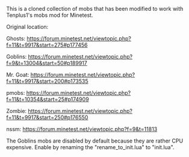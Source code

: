 This is a cloned collection of mobs that has been modified to work with Tenplus1's mobs mod for Minetest.Original location:Ghosts: https://forum.minetest.net/viewtopic.php?f=11&t=9917&start=275#p177456Goblins: https://forum.minetest.net/viewtopic.php?f=9&t=13004&start=50#p189917Mr. Goat: https://forum.minetest.net/viewtopic.php?f=11&t=9917&start=200#p173535pmobs: https://forum.minetest.net/viewtopic.php?f=11&t=10354&start=25#p174909Zombie: https://forum.minetest.net/viewtopic.php?f=11&t=9917&start=250#p176550nssm: https://forum.minetest.net/viewtopic.php?f=9&t=11813The Goblins mobs are disabled by default because they are rather CPU expensive. Enable by renaming the "rename_to_init.lua" to "init.lua".